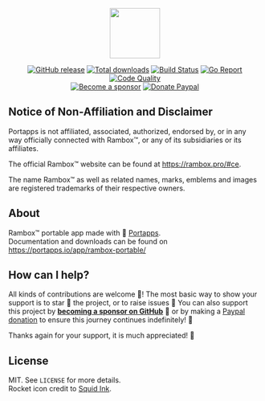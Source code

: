 <p align="center"><a href="https://portapps.io/app/rambox-portable/" target="_blank"><img width="100" src="https://github.com/portapps/rambox-portable/blob/master/res/papp.png"></a></p>

<p align="center">
  <a href="https://portapps.io/app/rambox-portable/#download"><img src="https://img.shields.io/github/release/portapps/rambox-portable.svg?style=flat-square" alt="GitHub release"></a>
  <a href="https://portapps.io/app/rambox-portable/#download"><img src="https://img.shields.io/github/downloads/portapps/rambox-portable/total.svg?style=flat-square" alt="Total downloads"></a>
  <a href="https://github.com/portapps/rambox-portable/actions?workflow=build"><img src="https://img.shields.io/github/workflow/status/portapps/rambox-portable/build?label=build&logo=github&style=flat-square" alt="Build Status"></a>
  <a href="https://goreportcard.com/report/github.com/portapps/rambox-portable"><img src="https://goreportcard.com/badge/github.com/portapps/rambox-portable?style=flat-square" alt="Go Report"></a>
  <a href="https://app.codacy.com/gh/portapps/rambox-portable"><img src="https://img.shields.io/codacy/grade/ee6a79cd8f994b23a17e22ce2a7a5585.svg?style=flat-square" alt="Code Quality"></a>
  <br /><a href="https://github.com/sponsors/crazy-max"><img src="https://img.shields.io/badge/sponsor-crazy--max-181717.svg?logo=github&style=flat-square" alt="Become a sponsor"></a>
  <a href="https://www.paypal.me/crazyws"><img src="https://img.shields.io/badge/donate-paypal-00457c.svg?logo=paypal&style=flat-square" alt="Donate Paypal"></a>
</p>

## Notice of Non-Affiliation and Disclaimer

Portapps is not affiliated, associated, authorized, endorsed by, or in any way officially connected with Rambox™, or any of its subsidiaries or its affiliates.

The official Rambox™ website can be found at https://rambox.pro/#ce.

The name Rambox™ as well as related names, marks, emblems and images are registered trademarks of their respective owners.

## About

Rambox™ portable app made with 🚀 [Portapps](https://portapps.io).<br />
Documentation and downloads can be found on https://portapps.io/app/rambox-portable/

## How can I help?

All kinds of contributions are welcome :raised_hands:! The most basic way to show your support is to star :star2: the project, or to raise issues :speech_balloon: You can also support this project by [**becoming a sponsor on GitHub**](https://github.com/sponsors/crazy-max) :clap: or by making a [Paypal donation](https://www.paypal.me/crazyws) to ensure this journey continues indefinitely! :rocket:

Thanks again for your support, it is much appreciated! :pray:

## License

MIT. See `LICENSE` for more details.<br />
Rocket icon credit to [Squid Ink](http://thesquid.ink).
